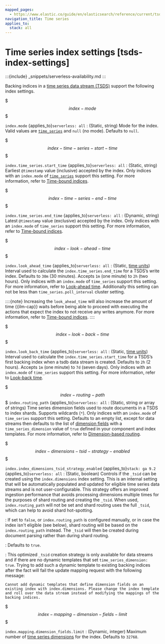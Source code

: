 ```yaml
---
mapped_pages:
  - https://www.elastic.co/guide/en/elasticsearch/reference/current/tsds-index-settings.html
navigation_title: Time series
applies_to:
  stack: all
---
```


# Time series index settings [tsds-index-settings]

:::{include} _snippets/serverless-availability.md
:::

Backing indices in a [time series data stream (TSDS)](docs-content://manage-data/data-store/data-streams/time-series-data-stream-tsds.md) support the following index settings.

$$$index-mode$$$

`index.mode` {applies_to}`serverless: all`
:   (Static, string) Mode for the index. Valid values are [`time_series`](docs-content://manage-data/data-store/data-streams/time-series-data-stream-tsds.md#time-series-mode) and `null` (no mode). Defaults to `null`.

$$$index-time-series-start-time$$$

`index.time_series.start_time` {applies_to}`serverless: all`
:   (Static, string) Earliest `@timestamp` value (inclusive) accepted by the index. Only indices with an `index.mode` of [`time_series`](docs-content://manage-data/data-store/data-streams/time-series-data-stream-tsds.md#time-series-mode) support this setting. For more information, refer to [Time-bound indices](docs-content://manage-data/data-store/data-streams/time-series-data-stream-tsds.md#time-bound-indices).

$$$index-time-series-end-time$$$

`index.time_series.end_time` {applies_to}`serverless: all`
:   (Dynamic, string) Latest `@timestamp` value (exclusive) accepted by the index. Only indices with an `index.mode` of `time_series` support this setting. For more information, refer to [Time-bound indices](docs-content://manage-data/data-store/data-streams/time-series-data-stream-tsds.md#time-bound-indices).

$$$index-look-ahead-time$$$

`index.look_ahead_time` {applies_to}`serverless: all`
:   (Static, [time units](/reference/elasticsearch/rest-apis/api-conventions.md#time-units)) Interval used to calculate the `index.time_series.end_time` for a TSDS’s write index. Defaults to `30m` (30 minutes). Accepts `1m` (one minute) to `2h` (two hours). Only indices with an `index.mode` of `time_series` support this setting. For more information, refer to [Look-ahead time](docs-content://manage-data/data-store/data-streams/time-series-data-stream-tsds.md#tsds-look-ahead-time). Additionally this setting can not be less than `time_series.poll_interval` cluster setting.

::::{note}
Increasing the `look_ahead_time` will also increase the amount of time {{ilm-cap}} waits before being able to proceed with executing the actions that expect the index to not receive any writes anymore. For more information, refer to [Time-bound indices](docs-content://manage-data/data-store/data-streams/time-series-data-stream-tsds.md#time-bound-indices).
::::


$$$index-look-back-time$$$

`index.look_back_time` {applies_to}`serverless: all`
:   (Static, [time units](/reference/elasticsearch/rest-apis/api-conventions.md#time-units)) Interval used to calculate the `index.time_series.start_time` for a TSDS’s first backing index when a tsdb data stream is created. Defaults to `2h` (2 hours). Accepts `1m` (one minute) to `7d` (seven days). Only indices with an `index.mode` of `time_series` support this setting. For more information, refer to [Look-back time](docs-content://manage-data/data-store/data-streams/time-series-data-stream-tsds.md#tsds-look-back-time).

$$$index-routing-path$$$ `index.routing_path` {applies_to}`serverless: all`
:   (Static, string or array of strings) Time series dimension fields used to route documents in a TSDS to index shards. Supports wildcards (`*`). Only indices with an `index.mode` of `time_series` support this setting. Defaults to an empty list, except for data streams then defaults to the list of [dimension fields](docs-content://manage-data/data-store/data-streams/time-series-data-stream-tsds.md#time-series-dimension) with a `time_series_dimension` value of `true` defined in your component and index templates. For more information, refer to [Dimension-based routing](docs-content://manage-data/data-store/data-streams/time-series-data-stream-tsds.md#dimension-based-routing).

$$$index-dimensions-tsid-strategy-enabled$$$

`index.index_dimensions_tsid_strategy_enabled` {applies_to}`stack: ga 9.2` {applies_to}`serverless: all`
:   (Static, boolean) Controls if the `_tsid` can be created using the `index.dimensions` index setting.
This is an internal setting that will be automatically populated and updated for eligible time series data streams and is not user-configurable.
This strategy offers an improved ingestion performance that avoids processing dimensions multiple times for the purposes of shard routing and creating the `_tsid`.
When used, `index.routing_path` will not be set and shard routing uses the full `_tsid`,
which can help to avoid shard hot-spotting.

:   If set to `false`,
or `index.routing_path` is configured manually,
or in case the index isn't eligible (see below),
shard routing will be based  on the `index.routing_path` instead.
The `_tsid` will then be created during document parsing rather than during shard routing.

:   Defaults to `true`.

:   This optimized `_tsid` creation strategy is only available for data streams and if there are no dynamic templates that set `time_series_dimension: true`.
Trying to add such a dynamic template to existing backing indices after the fact will fail the update mapping request with the following message:
```text
Cannot add dynamic templates that define dimension fields on an existing index with index.dimensions. Please change the index template and roll over the data stream instead of modifying the mappings of the backing indices.
```

$$$index-mapping-dimension-fields-limit$$$

`index.mapping.dimension_fields.limit`
:   (Dynamic, integer) Maximum number of [time series dimensions](docs-content://manage-data/data-store/data-streams/time-series-data-stream-tsds.md#time-series-dimension) for the index. Defaults to `32768`.

